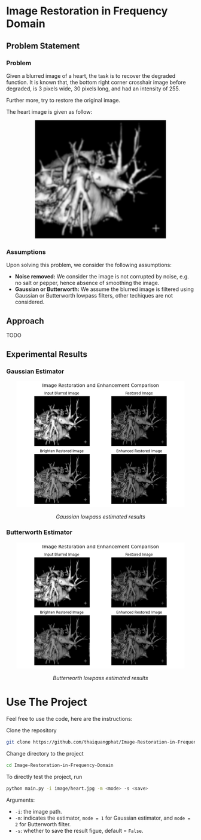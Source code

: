 # Image Restoration in Frequency Domain

## Problem Statement

### Problem
Given a blurred image of a heart, the task is to recover the degraded function. It is known that, the bottom right corner crosshair image before degraded, is 3 pixels wide, 30 pixels long, and had an intensity of 255.

Further more, try to restore the original image.

The heart image is given as follow:

<div align="center">
    <a href="https://github.com/thaiquangphat/Image-Restoration-in-Frequency-Domain/blob/main/image/heart.jpg" target="_blank">
        <img src="image/heart.jpg" alt="logo" style="width: 350px; height: auto; align: center">
    </a>
</div>

### Assumptions

Upon solving this problem, we consider the following assumptions:
- <b>Noise removed:</b> We consider the image is not corrupted by noise, e.g. no salt or pepper, hence absence of smoothing the image.
- <b>Gaussian or Butterworth:</b> We assume the blurred image is filtered using Gaussian or Butterworth lowpass filters, other techiques are not considered.

## Approach

TODO

## Experimental Results

### Gaussian Estimator

<div align="center">
  <a href="https://github.com/thaiquangphat/Image-Restoration-in-Frequency-Domain/blob/main/image/result_gaussian.png" target="_blank">
    <img src="image/result_gaussian.png" alt="Description" width="450"/>
  </a>
  <p><em>Gaussian lowpass estimated results</em></p>
</div>


### Butterworth Estimator
<div align="center">
    <a href="https://github.com/thaiquangphat/Image-Restoration-in-Frequency-Domain/blob/main/image/result_butterworth.png" target="_blank">
        <img src="image/result_butterworth.png" alt="Description" width="450"/>
    </a>
  <p><em>Butterworth lowpass estimated results</em></p>
</div>

# Use The Project

Feel free to use the code, here are the instructions:

Clone the repository

```bash
git clone https://github.com/thaiquangphat/Image-Restoration-in-Frequency-Domain.git
```

Change directory to the project
```bash
cd Image-Restoration-in-Frequency-Domain
```

To directly test the project, run
```bash
python main.py -i image/heart.jpg -m <mode> -s <save>
```
Arguments:
- `-i`: the image path.
- `-m`: indicates the estimator, `mode = 1` for Gaussian estimator, and `mode = 2` for Butterworth filter.
- `-s`: whether to save the result figue, default = `False`.